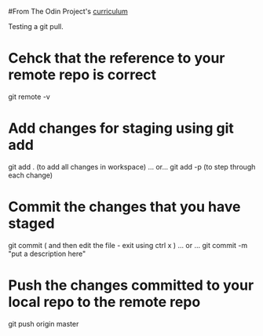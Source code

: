 #From The Odin Project's [curriculum](http://www.theodinproject.com/courses/web-development-101/lessons/html-css)

Testing a git pull.

# Cehck that the reference to your remote repo is correct
git remote -v

# Add changes for staging using git add
git add .  (to add all changes in workspace) ... or...
git add -p (to step through each change) 

# Commit the changes that you have staged
git commit ( and then edit the file - exit using ctrl x ) ... or ...
git commit -m "put a description here"

# Push the changes committed to your local repo to the remote repo
git push origin master
